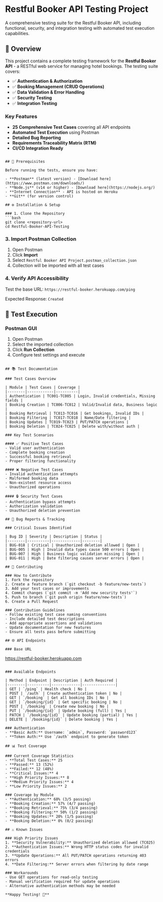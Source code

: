 # Restful Booker API Testing Project

A comprehensive testing suite for the Restful Booker API, including functional, security, and integration testing with automated test execution capabilities.

## 🎯 Overview

This project contains a complete testing framework for the **Restful Booker API** - a RESTful web service for managing hotel bookings. The testing suite covers:

- ✅ **Authentication & Authorization**
- ✅ **Booking Management (CRUD Operations)**
- ✅ **Data Validation & Error Handling**
- ✅ **Security Testing**
- ✅ **Integration Testing**

### Key Features

- **25 Comprehensive Test Cases** covering all API endpoints
- **Automated Test Execution** using Postman
- **Detailed Bug Reporting**
- **Requirements Traceability Matrix (RTM)**
- **CI/CD Integration Ready**

```

## 🔧 Prerequisites

Before running the tests, ensure you have:

- **Postman** (latest version) - [Download here](https://www.postman.com/downloads/)
- **Node.js** (v14 or higher) - [Download here](https://nodejs.org/)
- **Internet Connection** - API is hosted on Heroku
- **Git** (for version control)

## ⚙️ Installation & Setup

### 1. Clone the Repository
```bash
git clone <repository-url>
cd Restful-Booker-API-Testing
```

### 3. Import Postman Collection
1. Open Postman
2. Click **Import**
3. Select `Restful Booker API Project.postman_collection.json`
4. Collection will be imported with all test cases

### 4. Verify API Accessibility
Test the base URL: `https://restful-booker.herokuapp.com/ping`

Expected Response: `Created`

## 🚀 Test Execution

### Postman GUI
1. Open Postman
2. Select the imported collection
3. Click **Run Collection**
4. Configure test settings and execute
```

## 📚 Test Documentation

### Test Cases Overview

| Module | Test Cases | Coverage |
|--------|------------|----------|
| Authentication | TC001-TC005 | Login, Invalid credentials, Missing fields |
| Booking Creation | TC006-TC012 | Valid/Invalid data, Business logic |
| Booking Retrieval | TC013-TC016 | Get bookings, Invalid IDs |
| Booking Filtering | TC017-TC018 | Name/Date filtering |
| Booking Updates | TC019-TC023 | PUT/PATCH operations |
| Booking Deletion | TC024-TC025 | Delete with/without auth |

### Key Test Scenarios

#### ✅ Positive Test Cases
- Valid user authentication
- Complete booking creation
- Successful booking retrieval
- Proper filtering functionality

#### ❌ Negative Test Cases
- Invalid authentication attempts
- Malformed booking data
- Non-existent resource access
- Unauthorized operations

#### 🔒 Security Test Cases
- Authentication bypass attempts
- Authorization validation
- Unauthorized deletion prevention

## 🐛 Bug Reports & Tracking

### Critical Issues Identified

| Bug ID | Severity | Description | Status |
|--------|----------|-------------|--------|
| BUG-018 | Critical | Unauthorized deletion allowed | Open |
| BUG-005 | High | Invalid data types cause 500 errors | Open |
| BUG-007 | High | Business logic validation missing | Open |
| BUG-011 | High | Date filtering causes server errors | Open |

## 🤝 Contributing

### How to Contribute
1. Fork the repository
2. Create a feature branch (`git checkout -b feature/new-tests`)
3. Add your test cases or improvements
4. Commit changes (`git commit -m 'Add new security tests'`)
5. Push to branch (`git push origin feature/new-tests`)
6. Create a Pull Request

### Contribution Guidelines
- Follow existing test case naming conventions
- Include detailed test descriptions
- Add appropriate assertions and validations
- Update documentation for new features
- Ensure all tests pass before submitting

## 🌐 API Endpoints

### Base URL
```
https://restful-booker.herokuapp.com
```

### Available Endpoints

| Method | Endpoint | Description | Auth Required |
|--------|----------|-------------|---------------|
| GET | `/ping` | Health check | No |
| POST | `/auth` | Create authentication token | No |
| GET | `/booking` | Get all booking IDs | No |
| GET | `/booking/{id}` | Get specific booking | No |
| POST | `/booking` | Create new booking | No |
| PUT | `/booking/{id}` | Update booking (full) | Yes |
| PATCH | `/booking/{id}` | Update booking (partial) | Yes |
| DELETE | `/booking/{id}` | Delete booking | Yes |

### Authentication
- **Basic Auth:** Username: `admin`, Password: `password123`
- **Token Auth:** Use `/auth` endpoint to generate token

## 📊 Test Coverage

### Current Coverage Statistics
- **Total Test Cases:** 25
- **Passed:** 13 (52%)
- **Failed:** 12 (48%)
- **Critical Issues:** 4
- **High Priority Issues:** 8
- **Medium Priority Issues:** 4
- **Low Priority Issues:** 2

### Coverage by Module
- **Authentication:** 60% (3/5 passing)
- **Booking Creation:** 57% (4/7 passing)
- **Booking Retrieval:** 75% (3/4 passing)
- **Booking Filtering:** 50% (1/2 passing)
- **Booking Updates:** 20% (1/5 passing)
- **Booking Deletion:** 0% (0/2 passing)

## ⚠️ Known Issues

### High Priority Issues
1. **Security Vulnerability:** Unauthorized deletion allowed (TC025)
2. **Authentication Issues:** Wrong HTTP status codes for invalid credentials
3. **Update Operations:** All PUT/PATCH operations returning 403 errors
4. **Date Filtering:** Server errors when filtering by date range

### Workarounds
- Use GET operations for read-only testing
- Manual verification required for update operations
- Alternative authentication methods may be needed

**Happy Testing! 🎉**

